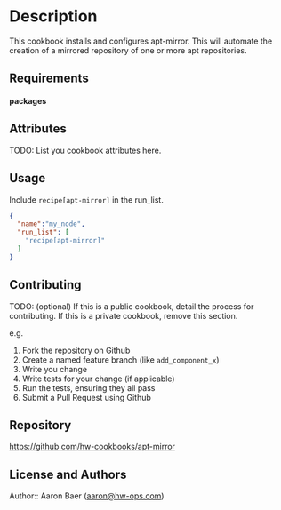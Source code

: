 Description
===========

This cookbook installs and configures apt-mirror. This will automate the creation of a
mirrored repository of one or more apt repositories.

Requirements
------------

#### packages

Attributes
----------
TODO: List you cookbook attributes here.

Usage
-----
Include `recipe[apt-mirror]` in the run_list.


```json
{
  "name":"my_node",
  "run_list": [
    "recipe[apt-mirror]"
  ]
}
```

Contributing
------------
TODO: (optional) If this is a public cookbook, detail the process for contributing. If this is a private cookbook, remove this section.

e.g.
1. Fork the repository on Github
2. Create a named feature branch (like `add_component_x`)
3. Write you change
4. Write tests for your change (if applicable)
5. Run the tests, ensuring they all pass
6. Submit a Pull Request using Github

Repository
----------

https://github.com/hw-cookbooks/apt-mirror

License and Authors
-------------------

Author:: Aaron Baer (<aaron@hw-ops.com>)
